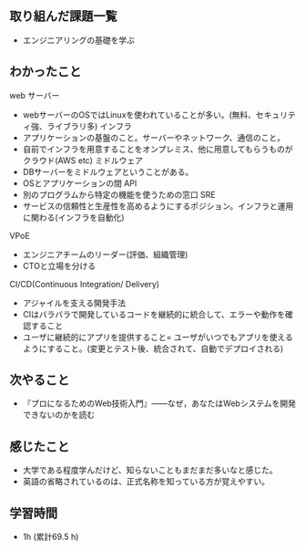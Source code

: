 ## 取り組んだ課題一覧

- エンジニアリングの基礎を学ぶ

## わかったこと
 web サーバー
- webサーバーのOSではLinuxを使われていることが多い。(無料、セキュリティ強、ライブラリ多)
インフラ
-  アプリケーションの基盤のこと。サーバーやネットワーク、通信のこと。
- 自前でインフラを用意することをオンプレミス、他に用意してもらうものがクラウド(AWS etc)
ミドルウェア
- DBサーバーをミドルウェアということがある。
- OSとアプリケーションの間
API
- 別のプログラムから特定の機能を使うための窓口
SRE
- サービスの信頼性と生産性を高めるようにするポジション。インフラと運用に関わる(インフラを自動化)
  
VPoE
- エンジニアチームのリーダー(評価、組織管理)
- CTOと立場を分ける

CI/CD(Continuous Integration/ Delivery)
- アジャイルを支える開発手法
- CIはバラバラで開発しているコードを継続的に統合して、エラーや動作を確認すること
- ユーザに継続的にアプリを提供すること= ユーザがいつでもアプリを使えるようにすること。(変更とテスト後、統合されて、自動でデプロイされる)

## 次やること
- 『プロになるためのWeb技術入門』――なぜ，あなたはWebシステムを開発できないのかを読む

## 感じたこと
- 大学である程度学んだけど、知らないこともまだまだ多いなと感じた。
- 英語の省略されているのは、正式名称を知っている方が覚えやすい。

## 学習時間 
- 1h (累計69.5 h)
